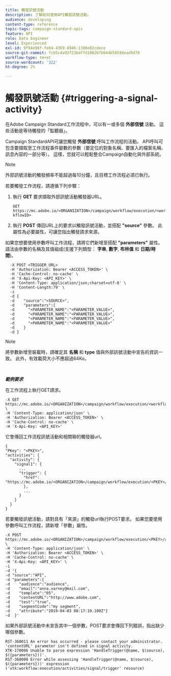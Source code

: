 ```yaml
---
title: 觸發訊號活動
description: 了解如何使用API觸發訊號活動。
audience: developing
content-type: reference
topic-tags: campaign-standard-apis
feature: API
role: Data Engineer
level: Experienced
exl-id: 9f94e98f-fe04-4369-8946-1380e02cdece
source-git-commit: fcb5c4a92f23bdffd1082b7b044b5859dead9d70
workflow-type: tm+mt
source-wordcount: '322'
ht-degree: 2%

---
```


# 觸發訊號活動 {#triggering-a-signal-activity}

在Adobe Campaign Standard工作流程中，可以有一或多個 **外部信號** 活動。 這些活動是等待觸發的「監聽器」。

Campaign StandardAPI可讓您觸發 **外部信號** 呼叫工作流程的活動。 API呼叫可包含要擷取至工作流程事件變數的參數（要定位的對象名稱、要匯入的檔案名稱、訊息內容的一部分等）。 這樣，您就可以輕鬆整合Campaign自動化與外部系統。

>[!NOTE]
>
>外部訊號活動的觸發頻率不能超過每10分鐘，且目標工作流程必須已執行。

若要觸發工作流程，請遵循下列步驟：

1. 執行 **GET** 要求擷取外部訊號活動觸發器URL。

   `GET https://mc.adobe.io/<ORGANIZATION>/campaign/workflow/execution/<workflowID>`

1. 執行 **POST** 傳回URL上的要求以觸發訊號活動，並搭配 **&quot;source&quot;** 參數。 此屬性為必要屬性，可讓您指出觸發請求來源。

如果您想要使用參數呼叫工作流程，請將它們新增至搭配 **&quot;parameters&quot;** 屬性。 語法由參數的名稱及其值組成(支援下列類型： **字串**, **數字**, **布林值** 和 **日期/時間**)。

```
  -X POST <TRIGGER_URL>
  -H 'Authorization: Bearer <ACCESS_TOKEN>' \
  -H 'Cache-Control: no-cache' \
  -H 'X-Api-Key: <API_KEY>' \
  -H 'Content-Type: application/json;charset=utf-8' \
  -H 'Content-Length:79' \
  -i
  -d {
  -d    "source":"<SOURCE>",
  -d    "parameters":{
  -d      "<PARAMETER_NAME":"<PARAMETER_VALUE>",
  -d      "<PARAMETER_NAME":"<PARAMETER_VALUE>",
  -d      "<PARAMETER_NAME":"<PARAMETER_VALUE>",  
  -d      "<PARAMETER_NAME":"<PARAMETER_VALUE>"
  -d    }
  -d }
```

>[!NOTE]
>
>將參數新增至裝載時，請確定其 **名稱** 和 **type** 值與外部訊號活動中宣告的資訊一致。 此外，有效載荷大小不應超過64Ko。

<br/>

***範例要求***

在工作流程上執行GET請求。

```
-X GET https://mc.adobe.io/<ORGANIZATION>/campaign/workflow/execution/<workflowID> \
-H 'Content-Type: application/json' \
-H 'Authorization: Bearer <ACCESS_TOKEN>' \
-H 'Cache-Control: no-cache' \
-H 'X-Api-Key: <API_KEY>'
```

它會傳回工作流程訊號活動和相關聯的觸發器url。

```
{
"PKey": "<PKEY>",
"activities": {
  "activity": {
    "signal1": {
      ...
      "trigger": {
        "href": "https://mc.adobe.io/<ORGANIZATION>/campaign/workflow/execution/<PKEY>/activities/activity/<PKEY>/trigger/"
        },
        ...
      }
    }
  }
}
```

若要觸發訊號活動，請對具有「來源」的觸發url執行POST要求。 如果您要使用參數呼叫工作流程，請新增「參數」屬性。

```
-X POST https://mc.adobe.io/<ORGANIZATION>/campaign/workflow/execution/<PKEY>/activities/activity/<PKEY>/trigger \
-H 'Content-Type: application/json' \
-H 'Authorization: Bearer <ACCESS_TOKEN>' \
-H 'Cache-Control: no-cache' \
-H 'X-Api-Key: <API_KEY>' \
-i
-d '{
-d "source":"API",
-d "parameters":{
-d    "audience":"audience",
-d    "email":"anna.varney@mail.com",
-d    "template":"05",
-d    "contentURL":"http://www.adobe.com",
-d    "test":"true",
-d    "segmentCode":"my segment",
-d    "attribute":"2019-04-03 08:17:19.100Z"}
-d  }'
```

<!-- + réponse -->

如果外部訊號活動中未宣告其中一個參數，POST要求會傳回下列錯誤，指出缺少哪個參數。

```
RST-360011 An error has occurred - please contact your administrator.
'contentURL' parameter isn't defined in signal activity.
XTK-170006 Unable to parse expression 'HandleTrigger(@name, $(source), $({parameters}))'.
RST-360000 Error while assessing 'HandleTrigger(@name, $(source), $({parameters}))' expression ('xtk:workflow:execution/activities/signal/trigger' resource)
```
